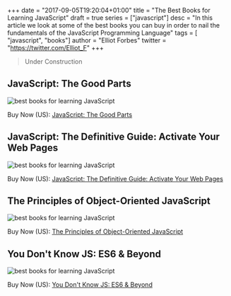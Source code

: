+++
date = "2017-09-05T19:20:04+01:00"
title = "The Best Books for Learning JavaScript"
draft = true
series = ["javascript"]
desc = "In this article we look at some of the best books you can buy in order to nail the fundamentals of the JavaScript Programming Language"
tags = [ "javascript", "books"]
author = "Elliot Forbes"
twitter = "https://twitter.com/Elliot_F"
+++

> Under Construction

## JavaScript: The Good Parts

<p><img src="/books/javascript-good-parts.jpg" alt="best books for learning JavaScript" class="book-img"/></p>

<div class="amazon-link">Buy Now (US): <a href="http://amzn.to/2vIRMVV">JavaScript: The Good Parts</a></div>

## JavaScript: The Definitive Guide: Activate Your Web Pages

<p><img src="/books/javascript-definitive-guide.jpg" alt="best books for learning JavaScript" class="book-img"/></p>

<div class="amazon-link">Buy Now (US): <a href="http://amzn.to/2w40sBc">JavaScript: The Definitive Guide: Activate Your Web Pages</a></div>

## The Principles of Object-Oriented JavaScript

<p><img src="/books/object-oriented-javascript.jpg" alt="best books for learning JavaScript" class="book-img"/></p>

<div class="amazon-link">Buy Now (US): <a href="http://amzn.to/2eHIEcH">The Principles of Object-Oriented JavaScript</a></div>

## You Don't Know JS: ES6 & Beyond

<p><img src="/books/you-dont-know-js.jpg" alt="best books for learning JavaScript" class="book-img"/></p>

<div class="amazon-link">Buy Now (US): <a href="http://amzn.to/2w3o09n">You Don't Know JS: ES6 &amp; Beyond</a></div>

